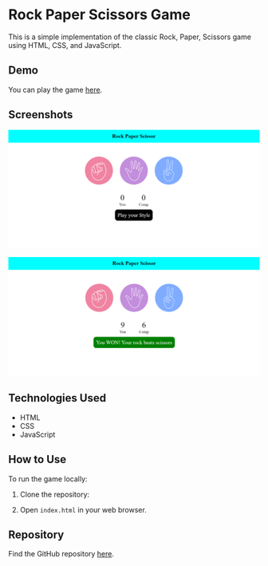 # Rock Paper Scissors Game

This is a simple implementation of the classic Rock, Paper, Scissors game using HTML, CSS, and JavaScript.

## Demo

You can play the game [here](https://varshith345.github.io/Rock-Paper-Scissor-Game/).

## Screenshots

![Before Game](https://github.com/varshith345/Rock-Paper-Scissor-Game/blob/main/Beforestart.png)


![Game ON](https://github.com/varshith345/Rock-Paper-Scissor-Game/blob/main/GameON.png)

## Technologies Used

- HTML
- CSS
- JavaScript

## How to Use

To run the game locally:

1. Clone the repository:

2. Open `index.html` in your web browser.

## Repository

Find the GitHub repository [here](https://github.com/varshith345/Rock-Paper-Scissor-Game).
